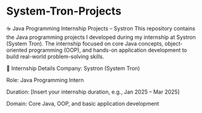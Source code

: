 # System-Tron-Projects
☕ Java Programming Internship Projects – Systron
This repository contains the Java programming projects I developed during my internship at Systron (System Tron). The internship focused on core Java concepts, object-oriented programming (OOP), and hands-on application development to build real-world problem-solving skills.

🏢 Internship Details
Company: Systron (System Tron)

Role: Java Programming Intern

Duration: [Insert your internship duration, e.g., Jan 2025 – Mar 2025]

Domain: Core Java, OOP, and basic application development
